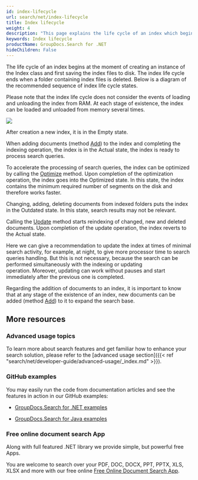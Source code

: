 ```yaml
---
id: index-lifecycle
url: search/net/index-lifecycle
title: Index lifecycle
weight: 4
description: "This page explains the life cycle of an index which begins at the moment of creating an instance of the Index class and first saving the index files to disk "
keywords: Index lifecycle
productName: GroupDocs.Search for .NET
hideChildren: False
---
```

The life cycle of an index begins at the moment of creating an instance of the Index class and first saving the index files to disk. The index life cycle ends when a folder containing index files is deleted. Below is a diagram of the recommended sequence of index life cycle states.

Please note that the index life cycle does not consider the events of loading and unloading the index from RAM. At each stage of existence, the index can be loaded and unloaded from memory several times.

![](search/net/images/index-lifecycle.png)

After creation a new index, it is in the Empty state.

When adding documents (method [Add](https://apireference.groupdocs.com/net/search/groupdocs.search/index/methods/add/index)) to the index and completing the indexing operation, the index is in the Actual state, the index is ready to process search queries.

To accelerate the processing of search queries, the index can be optimized by calling the [Optimize](https://apireference.groupdocs.com/net/search/groupdocs.search/index/methods/optimize/index) method. Upon completion of the optimization operation, the index goes into the Optimized state. In this state, the index contains the minimum required number of segments on the disk and therefore works faster.

Changing, adding, deleting documents from indexed folders puts the index in the Outdated state. In this state, search results may not be relevant.

Calling the [Update](https://apireference.groupdocs.com/net/search/groupdocs.search/index/methods/update/index) method starts reindexing of changed, new and deleted documents. Upon completion of the update operation, the index reverts to the Actual state.

Here we can give a recommendation to update the index at times of minimal search activity, for example, at night, to give more processor time to search queries handling. But this is not necessary, because the search can be performed simultaneously with the indexing or updating operation. Moreover, updating can work without pauses and start immediately after the previous one is completed.

Regarding the addition of documents to an index, it is important to know that at any stage of the existence of an index, new documents can be added (method [Add](https://apireference.groupdocs.com/net/search/groupdocs.search/index/methods/add/index)) to it to expand the search base.

## More resources

### Advanced usage topics

To learn more about search features and get familiar how to enhance your search solution, please refer to the [advanced usage section]({{< ref "search/net/developer-guide/advanced-usage/_index.md" >}}).

### GitHub examples

You may easily run the code from documentation articles and see the features in action in our GitHub examples:

*   [GroupDocs.Search for .NET examples](https://github.com/groupdocs-search/GroupDocs.Search-for-.NET)
    
*   [GroupDocs.Search for Java examples](https://github.com/groupdocs-search/GroupDocs.Search-for-Java)
    

### Free online document search App

Along with full featured .NET library we provide simple, but powerful free Apps.

You are welcome to search over your PDF, DOC, DOCX, PPT, PPTX, XLS, XLSX and more with our free online [Free Online Document Search App](https://products.groupdocs.app/search).

